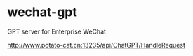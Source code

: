 # wechat-gpt
GPT server for Enterprise WeChat

http://www.potato-cat.cn:13235/api/ChatGPT/HandleRequest
